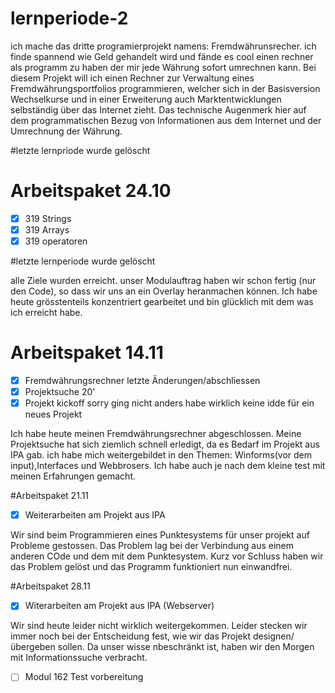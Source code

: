 # lernperiode-2
ich mache das dritte programierprojekt namens: Fremdwährunsrecher.
ich finde spannend wie Geld gehandelt wird und fände es cool einen rechner als programm zu haben der mir jede Währung sofort umrechnen kann.
Bei diesem Projekt will ich einen Rechner zur Verwaltung eines Fremdwährungsportfolios programmieren, welcher sich in der Basisversion Wechselkurse und in einer Erweiterung auch Marktentwicklungen selbständig über das Internet zieht.
Das technische Augenmerk hier auf dem programmatischen Bezug von Informationen aus dem Internet und der Umrechnung der Währung. 

#letzte lernpriode wurde gelöscht

# Arbeitspaket 24.10
- [x] 319 Strings
- [x] 319 Arrays
- [x] 319 operatoren

#letzte lernperiode wurde gelöscht

alle Ziele wurden erreicht. unser Modulauftrag haben wir schon fertig (nur den Code), so dass wir uns an ein Overlay heranmachen können. Ich habe heute grösstenteils konzentriert gearbeitet und bin glücklich mit dem was ich erreicht habe.

# Arbeitspaket 14.11

- [x] Fremdwährungsrechner letzte Änderungen/abschliessen
- [x] Projektsuche 20'
- [x] Projekt kickoff
      sorry ging nicht anders habe wirklich keine idde für ein neues Projekt

Ich habe heute meinen Fremdwährungsrechner abgeschlossen. Meine Projektsuche hat sich ziemlich schnell erledigt, da es Bedarf im Projekt aus IPA gab. ich habe mich weitergebildet in den Themen: Winforms(vor dem input),Interfaces und Webbrosers. Ich habe auch je nach dem kleine test mit meinen Erfahrungen gemacht.

#Arbeitspaket 21.11

- [x] Weiterarbeiten am Projekt aus IPA
      
Wir sind beim Programmieren eines Punktesystems für unser projekt auf Probleme gestossen. Das Problem lag bei der Verbindung aus einem anderen COde und dem mit dem Punktesystem. Kurz vor Schluss haben wir das Problem gelöst und das Programm funktioniert nun einwandfrei.

#Arbeitspaket 28.11

- [X] Witerarbeiten am Projekt aus IPA (Webserver)

Wir sind heute leider nicht wirklich weitergekommen. Leider stecken wir immer noch bei der Entscheidung fest, wie wir das Projekt designen/übergeben sollen. Da unser wisse nbeschränkt ist, haben wir den Morgen mit Informationssuche verbracht.

- [ ] Modul 162 Test vorbereitung










